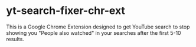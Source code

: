 # yt-search-fixer-chr-ext

This is a Google Chrome Extension designed to get YouTube search to stop showing you "People also watched" in your searches after the first 5-10 results.
